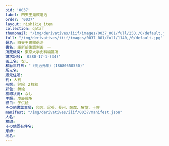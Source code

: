 ```yaml
---
pid: '0037'
label: 四天王鬼賊退治
order: '0037'
layout: nishikie_item
collection: qatar
thumbnail: "/img/derivatives/iiif/images/0037_001/full/250,/0/default.jpg"
full: "/img/derivatives/iiif/images/0037_001/full/1140,/0/default.jpg"
題名: 四天王鬼賊退治
書名: 維新前後諷刺画　一
所蔵機関: 東京大学史料編纂所
請求記号: '0380-17-1-(34)'
画工名: なし
和暦年月日: "（明治元年）(18680550550)"
版元名: 
版元住所: 
判: 大判
形態: 竪絵 ２枚続
彩色: 錦絵
検印状況: なし
主題: 戊辰戦争
細目: 子供絵
その他書誌事項: 和宮、尾張、長州、薩摩、藤堂、土佐
manifest: "/img/derivatives/iiif/0037/manifest.json"
人名: 
検印: 
その他固有件名: 
彫師: 
地名: 
---
```

